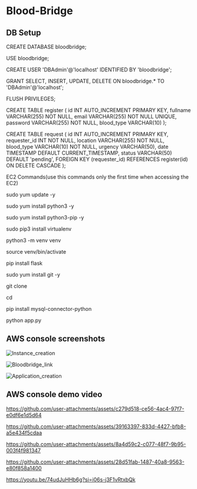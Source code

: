 # Blood-Bridge

## DB Setup
CREATE DATABASE bloodbridge;

USE bloodbridge;


CREATE USER 'DBAdmin'@'localhost' IDENTIFIED BY 'bloodbridge';

GRANT SELECT, INSERT, UPDATE, DELETE ON bloodbridge.* TO 'DBAdmin'@'localhost';

FLUSH PRIVILEGES;


CREATE TABLE register (
         id INT AUTO_INCREMENT PRIMARY KEY,
         fullname VARCHAR(255) NOT NULL,
         email VARCHAR(255) NOT NULL UNIQUE,
         password VARCHAR(255) NOT NULL,
         blood_type VARCHAR(10)
     );

CREATE TABLE request (
         id INT AUTO_INCREMENT PRIMARY KEY,
         requester_id INT NOT NULL,
         location VARCHAR(255) NOT NULL,
         blood_type VARCHAR(10) NOT NULL,
         urgency VARCHAR(50),
         date TIMESTAMP DEFAULT CURRENT_TIMESTAMP,
         status VARCHAR(50) DEFAULT 'pending',
         FOREIGN KEY (requester_id) REFERENCES register(id) ON DELETE CASCADE
     );

EC2 Commands(use this commands only the first time when accessing the EC2)

sudo yum update -y

sudo yum install python3 -y

sudo yum install python3-pip -y

sudo pip3 install virtualenv

python3 -m venv venv

source venv/bin/activate

pip install flask

sudo yum install git -y

git clone <your repositorie link>

cd <your repository name>

pip install mysql-connector-python

python app.py 


## AWS console screenshots



![Instance_creation](https://github.com/user-attachments/assets/e7fc06e7-60ce-496d-bac6-b036e0d39fa2)


![Bloodbridge_link](https://github.com/user-attachments/assets/17de3f83-e1c4-453f-9fea-9857dc4d3f11)



![Application_creation](https://github.com/user-attachments/assets/ca7b44b2-77c9-43d7-ae87-c67f835055cb)




## AWS console demo video

https://github.com/user-attachments/assets/c279d518-ce56-4ac4-97f7-e0df6e1d5d64




https://github.com/user-attachments/assets/39163397-833d-4427-bfb8-a5e434f5cdaa




https://github.com/user-attachments/assets/8a4d59c2-c077-48f7-9b95-003f4f981347




https://github.com/user-attachments/assets/28d51fab-1487-40a8-9563-e80f858a1400



https://youtu.be/74udJuHHb6g?si=i06s-j3F1vRtxbQk
